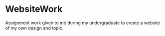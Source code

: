 # WebsiteWork
Assignment work given to me during my undergraduate to create a website of my own design and topic.
